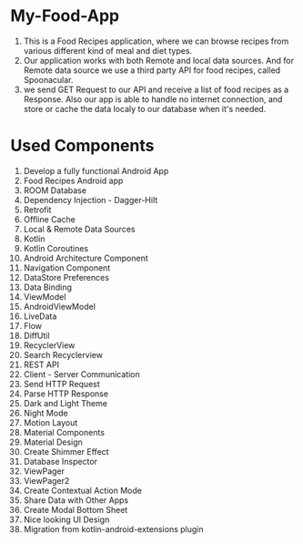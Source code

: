 # My-Food-App
1. This is a Food Recipes application, where we can browse recipes from various different kind of meal and diet types.
2. Our application works with both Remote and local data sources. And for Remote data source we use a third party API for food recipes, called Spoonacular.
3. we send GET Request to our API and receive a list of food recipes as a Response. Also our app is able to handle no internet connection, and store or cache the data localy to our database when it's needed.

# Used Components
1. Develop a fully functional Android App
2. Food Recipes Android app
3. ROOM Database
4. Dependency Injection - Dagger-Hilt
5. Retrofit
6. Offline Cache
7. Local & Remote Data Sources
8. Kotlin
9. Kotlin Coroutines
10. Android Architecture Component
11. Navigation Component
12. DataStore Preferences
13. Data Binding
14. ViewModel
15. AndroidViewModel
16. LiveData
17. Flow
18. DiffUtil
19. RecyclerView
20. Search Recyclerview
21. REST API
22. Client - Server Communication
23. Send HTTP Request
24. Parse HTTP Response
25. Dark and Light Theme
26. Night Mode
27. Motion Layout
28. Material Components
29. Material Design
30. Create Shimmer Effect
31. Database Inspector
32. ViewPager
33. ViewPager2
34. Create Contextual Action Mode
35. Share Data with Other Apps
36. Create Modal Bottom Sheet
37. Nice looking UI Design
38. Migration from kotlin-android-extensions plugin
